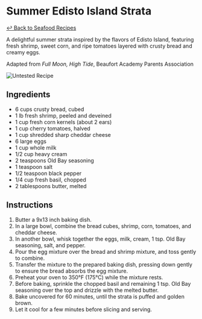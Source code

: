 # Summer Edisto Island Strata

[&larrhk; Back to Seafood Recipes](./README.md)

A delightful summer strata inspired by the flavors of Edisto Island, featuring fresh shrimp, sweet corn, and ripe tomatoes layered with crusty bread and creamy eggs.

Adapted from _Full Moon, High Tide_, Beaufort Academy Parents Association

![Untested Recipe](https://badgen.net/badge/untested/recipe/AA4A44)

## Ingredients
- 6 cups crusty bread, cubed
- 1 lb fresh shrimp, peeled and deveined
- 1 cup fresh corn kernels (about 2 ears)
- 1 cup cherry tomatoes, halved
- 1 cup shredded sharp cheddar cheese
- 6 large eggs
- 1 cup whole milk
- 1/2 cup heavy cream
- 2 teaspoons Old Bay seasoning
- 1 teaspoon salt
- 1/2 teaspoon black pepper
- 1/4 cup fresh basil, chopped
- 2 tablespoons butter, melted

## Instructions
1. Butter a 9x13 inch baking dish.
2. In a large bowl, combine the bread cubes, shrimp, corn, tomatoes, and cheddar cheese.
3. In another bowl, whisk together the eggs, milk, cream, 1 tsp. Old Bay seasoning, salt, and pepper.
4. Pour the egg mixture over the bread and shrimp mixture, and toss gently to combine.
5. Transfer the mixture to the prepared baking dish, pressing down gently to ensure the bread absorbs the egg mixture.
6. Preheat your oven to 350°F (175°C) while the mixture rests.
7. Before baking, sprinkle the chopped basil and remaining 1 tsp. Old Bay seasoning over the top and drizzle with the melted butter.
8. Bake uncovered for 60 minutes, until the strata is puffed and golden brown.
9. Let it cool for a few minutes before slicing and serving.
